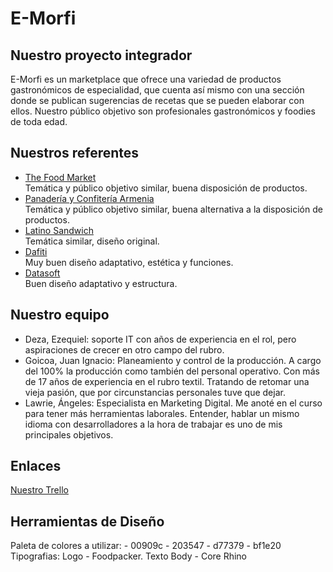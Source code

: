 # E-Morfi

## Nuestro proyecto integrador
E-Morfi es un marketplace que ofrece una variedad de productos gastronómicos de especialidad, que cuenta así mismo con una sección donde se publican sugerencias de recetas que se pueden elaborar con ellos. Nuestro público objetivo son profesionales gastronómicos y foodies de toda edad.

## Nuestros referentes
* [The Food Market](https://www.thefoodmarket.com.ar/)  
Temática y público objetivo similar, buena disposición de productos.
* [Panadería y Confitería Armenia](https://pycarmenia.com/)  
Temática y público objetivo similar, buena alternativa a la disposición de productos.
* [Latino Sandwich](https://www.latinosandwich.com/)  
Temática similar, diseño original.
* [Dafiti](https://www.dafiti.com.ar/)  
Muy buen diseño adaptativo, estética y funciones.
* [Datasoft](https://www.datasoft.com.ar/)  
Buen diseño adaptativo y estructura.

## Nuestro equipo
* Deza, Ezequiel: soporte IT con años de experiencia en el rol, pero aspiraciones de crecer en otro campo del rubro.
* Goicoa, Juan Ignacio: Planeamiento y control de la producción. A cargo del 100% la producción como también del personal operativo. Con más de 17 años de experiencia en el rubro textil. Tratando de retomar una vieja pasión, que por circunstancias personales tuve que dejar.
* Lawrie, Ángeles: Especialista en Marketing Digital. Me anoté en el curso para tener más herramientas laborales. Entender, hablar un mismo idioma con desarrolladores a la hora de trabajar es uno de mis principales objetivos. 

## Enlaces
[Nuestro Trello](https://trello.com/b/X83F2x5F/e-morfi)


## Herramientas de Diseño
Paleta de colores a utilizar: - 00909c - 203547 - d77379 - bf1e20
Tipografias: Logo - Foodpacker. Texto Body - Core Rhino

